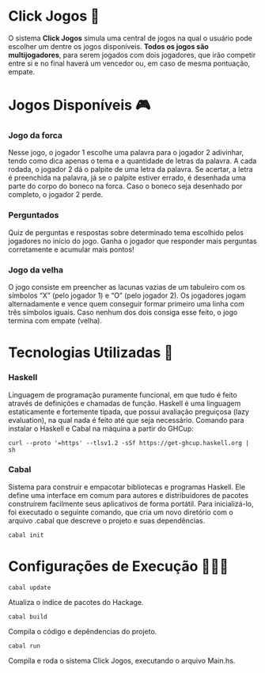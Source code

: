 # Click Jogos 🎲
O sistema **Click Jogos** simula uma central de jogos na qual o usuário pode escolher um dentre os jogos disponíveis. **Todos os jogos são multijogadores**, para serem jogados com dois jogadores, que irão competir entre si e no final haverá um vencedor ou, em caso de mesma pontuação, empate.

# Jogos Disponíveis 🎮

### Jogo da forca
Nesse jogo, o jogador 1 escolhe uma palavra para o jogador 2 adivinhar, tendo como dica apenas o tema e a quantidade de letras da palavra. A cada rodada, o jogador 2 dá o palpite de uma letra da palavra. Se acertar, a letra é preenchida na palavra, já se o palpite estiver errado, é desenhada uma parte do corpo do boneco na forca. Caso o boneco seja desenhado por completo, o jogador 2 perde.

### Perguntados
Quiz de perguntas e respostas sobre determinado tema escolhido pelos jogadores no início do jogo. Ganha o jogador que responder mais perguntas corretamente e acumular mais pontos!

### Jogo da velha
O jogo consiste em preencher as lacunas vazias de um tabuleiro com os símbolos “X” (pelo jogador 1) e “O” (pelo jogador 2). Os jogadores jogam alternadamente e vence quem conseguir formar primeiro uma linha com três símbolos iguais. Caso nenhum dos dois consiga esse feito, o jogo termina com empate (velha).

# Tecnologias Utilizadas 🤖

### Haskell
Linguagem de programação puramente funcional, em que tudo é feito através de definições e chamadas de função. Haskell é uma linguagem estaticamente e fortemente tipada, que possui avaliação preguiçosa (lazy evaluation), na qual nada é feito até que seja necessário. Comando para instalar o Haskell e Cabal na máquina a partir do GHCup:
```
curl --proto '=https' --tlsv1.2 -sSf https://get-ghcup.haskell.org | sh
```

### Cabal
Sistema para construir e empacotar bibliotecas e programas Haskell. Ele define uma interface em comum para autores e distribuidores de pacotes construírem facilmente seus aplicativos de forma portátil. Para inicializá-lo, foi executado o seguinte comando, que cria um novo diretório com o arquivo .cabal que descreve o projeto e suas dependências.
```
cabal init
```

# Configurações de Execução 👩🏿‍💻

```
cabal update
```
Atualiza o índice de pacotes do Hackage.

```
cabal build
```
Compila o código e depêndencias do projeto.

```
cabal run
```
Compila e roda o sistema Click Jogos, executando o arquivo Main.hs.